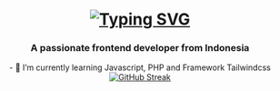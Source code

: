 <h1 align="center"><a href="https://git.io/typing-svg"><img src="https://readme-typing-svg.demolab.com?font=Fira+Code&weight=600&size=32&pause=1000&color=F7F2F2&width=435&lines=+Hi+%F0%9F%91%8B%2C+I'm+Xza+Abdul+Malik+Ibrahim" alt="Typing SVG" /></a></h1>

<h3 align="center">A passionate frontend developer from Indonesia</h3>

<div align="center">
  - 🌱 I’m currently <span style="text-bold">learning Javascript, PHP and Framework Tailwindcss</span>
</div>
 

  
<div align="center"><a href="https://git.io/streak-stats"><img src="https://streak-stats.demolab.com?user=xzaibrahmim&theme=transparent&hide_border=true&mode=weekly" alt="GitHub Streak" /></a>
</div>
